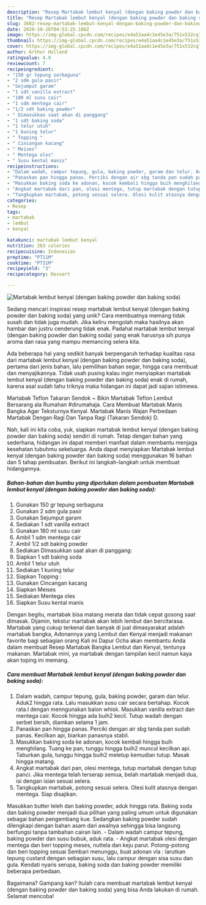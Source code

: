 ```yaml
---
description: "Resep Martabak lembut kenyal (dengan baking powder dan baking soda), Lezat Sekali"
title: "Resep Martabak lembut kenyal (dengan baking powder dan baking soda), Lezat Sekali"
slug: 3602-resep-martabak-lembut-kenyal-dengan-baking-powder-dan-baking-soda-lezat-sekali
date: 2020-10-26T04:53:25.186Z
image: https://img-global.cpcdn.com/recipes/e4a51aa4c1e45e3a/751x532cq70/martabak-lembut-kenyal-dengan-baking-powder-dan-baking-soda-foto-resep-utama.jpg
thumbnail: https://img-global.cpcdn.com/recipes/e4a51aa4c1e45e3a/751x532cq70/martabak-lembut-kenyal-dengan-baking-powder-dan-baking-soda-foto-resep-utama.jpg
cover: https://img-global.cpcdn.com/recipes/e4a51aa4c1e45e3a/751x532cq70/martabak-lembut-kenyal-dengan-baking-powder-dan-baking-soda-foto-resep-utama.jpg
author: Arthur Holland
ratingvalue: 4.9
reviewcount: 7
recipeingredient:
- "150 gr tepung serbaguna"
- "2 sdm gula pasir"
- "Sejumput garam"
- "1 sdt vanilla extract"
- "180 ml susu cair"
- "1 sdm mentega cair"
- "1/2 sdt baking powder"
- " Dimasukkan saat akan di panggang"
- "1 sdt baking soda"
- "1 telur utuh"
- "1 kuning telur"
- " Topping "
- " Cincangan kacang"
- " Meises"
- " Mentega oles"
- " Susu kental manis"
recipeinstructions:
- "Dalam wadah, campur tepung, gula, baking powder, garam dan telur. Aduk2 hingga rata. Lalu masukkan susu cair secara bertahap. Kocok rata.l dengan menngunakan balon whisk. Masukkan vanilla extract dan mentega cair. Kocok hingga ada buih2 kecil. Tutup wadah dengan serbet bersih, diamkan selama 1 jam."
- "Panaskan pan hingga panas. Perciki dengan air sbg tanda pan sudah panas. Kecilkan api, biarkan panasnya stabil."
- "Masukkan baking soda ke adonan, kocok kembali hingga buih menghilang. Tuang ke pan, tunggu hingga buih2 muncul kecilkan api. Taburkan gula, tunggu hingga buih2 meletup kemudian tutup. Masak hingga matang."
- "Angkat martabak dari pan, olesi mentega, tutup martabak dengan tutup panci. Jika mentega telah terserap semua, belah martabak menjadi dua, isi dengan isian sesuai selera."
- "Tangkupkan martabak, potong sesuai selera. Olesi kulit atasnya dengan mentega. Siap disajikan."
categories:
- Resep
tags:
- martabak
- lembut
- kenyal

katakunci: martabak lembut kenyal 
nutrition: 263 calories
recipecuisine: Indonesian
preptime: "PT11M"
cooktime: "PT31M"
recipeyield: "3"
recipecategory: Dessert

---
```



![Martabak lembut kenyal (dengan baking powder dan baking soda)](https://img-global.cpcdn.com/recipes/e4a51aa4c1e45e3a/751x532cq70/martabak-lembut-kenyal-dengan-baking-powder-dan-baking-soda-foto-resep-utama.jpg)

Sedang mencari inspirasi resep martabak lembut kenyal (dengan baking powder dan baking soda) yang unik? Cara membuatnya memang tidak susah dan tidak juga mudah. Jika keliru mengolah maka hasilnya akan hambar dan justru cenderung tidak enak. Padahal martabak lembut kenyal (dengan baking powder dan baking soda) yang enak harusnya sih punya aroma dan rasa yang mampu memancing selera kita.

Ada beberapa hal yang sedikit banyak berpengaruh terhadap kualitas rasa dari martabak lembut kenyal (dengan baking powder dan baking soda), pertama dari jenis bahan, lalu pemilihan bahan segar, hingga cara membuat dan menyajikannya. Tidak usah pusing kalau ingin menyiapkan martabak lembut kenyal (dengan baking powder dan baking soda) enak di rumah, karena asal sudah tahu triknya maka hidangan ini dapat jadi sajian istimewa.

Martabak Teflon Takaran Sendok ~ Bikin Martabak Teflon Lembut Bersarang ala Rumahan #dirumahaja. Cara Membuat Martabak Manis Bangka Agar Teksturnya Kenyal. Martabak Manis Wajan Perbedaan Martabak Dengan Ragi Dan Tanpa Ragi (Takaran Sendok) D.


Nah, kali ini kita coba, yuk, siapkan martabak lembut kenyal (dengan baking powder dan baking soda) sendiri di rumah. Tetap dengan bahan yang sederhana, hidangan ini dapat memberi manfaat dalam membantu menjaga kesehatan tubuhmu sekeluarga. Anda dapat menyiapkan Martabak lembut kenyal (dengan baking powder dan baking soda) menggunakan 16 bahan dan 5 tahap pembuatan. Berikut ini langkah-langkah untuk membuat hidangannya.

<!--inarticleads1-->

##### Bahan-bahan dan bumbu yang diperlukan dalam pembuatan Martabak lembut kenyal (dengan baking powder dan baking soda):

1. Gunakan 150 gr tepung serbaguna
1. Gunakan 2 sdm gula pasir
1. Gunakan Sejumput garam
1. Sediakan 1 sdt vanilla extract
1. Gunakan 180 ml susu cair
1. Ambil 1 sdm mentega cair
1. Ambil 1/2 sdt baking powder
1. Sediakan  Dimasukkan saat akan di panggang:
1. Siapkan 1 sdt baking soda
1. Ambil 1 telur utuh
1. Sediakan 1 kuning telur
1. Siapkan  Topping :
1. Gunakan  Cincangan kacang
1. Siapkan  Meises
1. Sediakan  Mentega oles
1. Siapkan  Susu kental manis


Dengan begitu, martabak bisa matang merata dan tidak cepat gosong saat dimasak. Dijamin, tekstur martabak akan lebih lembut dan bercitarasa. Martabak yang cukup terkenal dan banyak di jual dimasyarakat adalah martabak bangka, Adonannya yang Lembut dan Kenyal menjadi makanan favorite bagi sebagian orang Kali ini Dapur Ocha akan membantu Anda dalam membuat Resep Martabak Bangka Lembut dan Kenyal, tentunya makanan. Martabak mini, ya martabak dengan tampilan kecil namun kaya akan toping ini memang. 

<!--inarticleads2-->

##### Cara membuat Martabak lembut kenyal (dengan baking powder dan baking soda):

1. Dalam wadah, campur tepung, gula, baking powder, garam dan telur. Aduk2 hingga rata. Lalu masukkan susu cair secara bertahap. Kocok rata.l dengan menngunakan balon whisk. Masukkan vanilla extract dan mentega cair. Kocok hingga ada buih2 kecil. Tutup wadah dengan serbet bersih, diamkan selama 1 jam.
1. Panaskan pan hingga panas. Perciki dengan air sbg tanda pan sudah panas. Kecilkan api, biarkan panasnya stabil.
1. Masukkan baking soda ke adonan, kocok kembali hingga buih menghilang. Tuang ke pan, tunggu hingga buih2 muncul kecilkan api. Taburkan gula, tunggu hingga buih2 meletup kemudian tutup. Masak hingga matang.
1. Angkat martabak dari pan, olesi mentega, tutup martabak dengan tutup panci. Jika mentega telah terserap semua, belah martabak menjadi dua, isi dengan isian sesuai selera.
1. Tangkupkan martabak, potong sesuai selera. Olesi kulit atasnya dengan mentega. Siap disajikan.


Masukkan butter leleh dan baking powder, aduk hingga rata. Baking soda dan baking powder menjadi dua pilihan yang paling umum untuk digunakan sebagai bahan pengembang kue. Sedangkan baking powder sudah dilengkapi dengan bahan asam dari awalnya sehingga bisa langsung berfungsi tanpa tambahan cairan lain. - Dalam wadah campur tepung, baking powder dan susu bubuk, aduk rata. - Angkat martabak olesi dengan mentega dan beri topping meses, nuttela dan keju parut. Potong-potong dan beri topping sesuai Sembari menunggu, buat adonan vla : larutkan tepung custard dengan sebagian susu, lalu campur dengan sisa susu dan gula. Kendati nyaris serupa, baking soda dan baking powder memiliki beberapa perbedaan. 

Bagaimana? Gampang kan? Itulah cara membuat martabak lembut kenyal (dengan baking powder dan baking soda) yang bisa Anda lakukan di rumah. Selamat mencoba!
